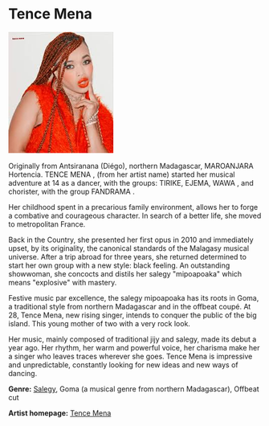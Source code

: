 # Tence Mena

![Tence Mena](tence-mena.jpg)

Originally from Antsiranana (Diégo), northern Madagascar, MAROANJARA Hortencia. TENCE MENA , (from her artist name) started her musical adventure at 14 as a dancer, with the groups: TIRIKE, EJEMA, WAWA , and chorister, with the group FANDRAMA .

Her childhood spent in a precarious family environment, allows her to forge a combative and courageous character. In search of a better life, she moved to metropolitan France.

Back in the Country, she presented her first opus in 2010 and immediately upset, by its originality, the canonical standards of the Malagasy musical universe. After a trip abroad for three years, she returned determined to start her own group with a new style: black feeling. An outstanding showwoman, she concocts and distils her salegy "mipoapoaka" which means "explosive" with mastery.

Festive music par excellence, the salegy mipoapoaka has its roots in Goma, a traditional style from northern Madagascar and in the offbeat coupé. At 28, Tence Mena, new rising singer, intends to conquer the public of the big island. This young mother of two with a very rock look.

Her music, mainly composed of traditional jijy and salegy, made its debut a year ago. Her rhythm, her warm and powerful voice, her charisma make her a singer who leaves traces wherever she goes. Tence Mena is impressive and unpredictable, constantly looking for new ideas and new ways of dancing.

**Genre:** [Salegy](https://en.wikipedia.org/wiki/Salegy), Goma (a musical genre from northern Madagascar), Offbeat cut

**Artist homepage:** [Tence Mena](https://fr-fr.facebook.com/tencemenamahery/)
